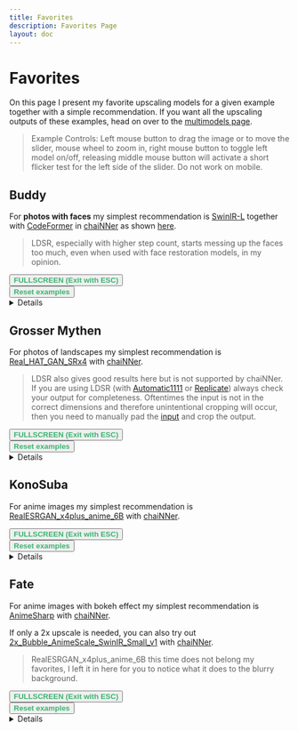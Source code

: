 ```yaml
---
title: Favorites
description: Favorites Page
layout: doc
---
```


<script setup lang="ts">

import ImageSliderGithub from './components/imageslidergithub.vue' // the vue image slider example comparison component

/*
const fullNamesList = [
  '003_realSR_BSRGAN_DFOWMFC_s64w8_SwinIR-L_x4_GAN',
  '4x-UltraMix_Restore',
  '4x-UltraMix_Balanced',
  '4x-UltraSharp',
  '4x-UniScaleV2_Moderate',
  '4xRealSR_DF2K_JPEG',
  '4x_foolhardy_Remacri',
  '4x_NMKD-Siax_200k',
  'BSRGAN',
  '4x_NMKD-Yandere4_120000_G',
  'LDSR_100steps',
  'realesr-general-wdn-x4v3',
  'RealESRGAN_x4plus',
  'RealESRGAN_x4_rudalle',
  'Real_HAT_GAN_SRx4',
  'Swin2SR_RealworldSR_X4_64_BSRGAN_PSNR',
  'SwinIR-L+GFPGANv1.4',
  'SwinIR-L+CodeFormer',
  '4x_BooruGan_650k',
  'RealESRGAN_x4plus_anime_6B'
  ]
  */

  const buddyFileNamesList = [
  'SwinIR-L+CodeFormer',
  'RealESRGAN_x4plus+CodeFormer',
  'BSRGAN+CodeFormer',
  'realesr-general-wdn-x4v3+CodeFormer',
  'Real_HAT+CodeFormer',
  'Remacri+CodeFormer',
  'Rudalle+CodeFormer',
  'UltraMix_Balanced+CodeFormer',
  'SwinIR-L+GFPGANv1.4',
  'SwinIR-L',
  '4xLDSR_50steps+CodeFormer',
  ]

  const mythenFileNamesList = [
  '003_realSR_BSRGAN_DFOWMFC_s64w8_SwinIR-L_x4_GAN',
  '4xJaypeg90',
  '4xRealSR_DF2K_JPEG',
  //'4x-UltraMix_Restore',
  '4x-UltraMix_Balanced',
  '4x-UltraSharp',
  '4xRealSR_DF2K_JPEG',
  '4x_NMKD-Siax_200k',
  'BSRGAN',
  'LDSR_100steps',
  'realesr-general-wdn-x4v3',
  'RealESRGAN_x4plus',
  'RealESRGAN_x4_rudalle',
  'Real_HAT_GAN_SRx4',
  '4xLDSR_200steps',
  ]

  const fateFileNamesList = [
  //'003_realSR_BSRGAN_DFOWMFC_s64w8_SwinIR-L_x4_GAN',
  '4x-UltraMix_Restore',
  //'4x-UltraMix_Balanced',
  //'4x-UltraSharp',
  '4xRealSR_DF2K_JPEG',
  '4x_foolhardy_Remacri',
  '4x_NMKD-Siax_200k',
  //'BSRGAN',
  '4x_NMKD-Yandere4_120000_G',
  //'4xLDSR_100steps',
  'realesr-general-wdn-x4v3',
  //'RealESRGAN_x4plus',
  //'RealESRGAN_x4_rudalle',
  //'Real_HAT_GAN_SRx4',
  //'Swin2SR_RealworldSR_X4_64_BSRGAN_PSNR',
  '4x_BooruGan_650k',
  'RealESRGAN_x4plus_anime_6B',
  '4x-AnimeSharp',
  '4x_NMKD-UltraYandere_300k',
  '4x_NMKD-YandereNeo-F64B2_200k'
  ]

  const konosubaFileNamesList = [
  '003_realSR_BSRGAN_DFOWMFC_s64w8_SwinIR-L_x4_GAN',
  //'4x-UltraMix_Restore',
  '4x-UltraMix_Balanced',
  '4x-UltraSharp',
  '4xRealSR_DF2K_JPEG',
  '4x_foolhardy_Remacri',
  //'4x_NMKD-Siax_200k',
  'BSRGAN',
  //'4x_NMKD-Yandere4_120000_G',
  '4xLDSR_50steps',
  //'realesr-general-wdn-x4v3',
  //'RealESRGAN_x4plus',
  //'RealESRGAN_x4_rudalle',
  //'Real_HAT_GAN_SRx4',
  //'Swin2SR_RealworldSR_X4_64_BSRGAN_PSNR',
  //'4x_BooruGan_650k',
  'RealESRGAN_x4plus_anime_6B',
  '4x-AnimeSharp',
  '4x_NMKD-UltraYandere_300k',
  //'4x_NMKD-YandereNeo-F64B2_200k'
  ]

//HTML5 Fullscreen API
const fullscreenEnabled = document.fullscreenEnabled; //check if fullscreen is possible
function enterFullscreen(elementName) {
  var element = document.getElementById(elementName);
  if(element.requestFullscreen) {
    element.requestFullscreen();
  } else if(element.msRequestFullscreen) {      // for IE11 (remove June 15, 2022)
    element.msRequestFullscreen();
  } else if(element.webkitRequestFullscreen) {  // iOS Safari
    element.webkitRequestFullscreen();
  }
}

// reset button, to keep it simple this will reset all examples. This is simply because when entering fullscreen mode, dragging/moving the image out of view, and pressing esc, the image will have 'vanished' (not in view anymore) so i thought id add a reset button
import { ref } from 'vue';
const componentKey = ref(0);

const forceRerender = () => {
  componentKey.value += 1;
};
</script>

# Favorites

On this page I present my favorite upscaling models for a given example together with a simple recommendation. If you want all the upscaling outputs of these examples, head on over to the [multimodels page](./multimodels.md).
>Example Controls: Left mouse button to drag the image or to move the slider, mouse wheel to zoom in, right mouse button to toggle left model on/off, releasing middle mouse button will activate a short flicker test for the left side of the slider. Do not work on mobile.

## Buddy

For **photos with faces** my simplest recommendation is [SwinIR-L](https://github.com/JingyunLiang/SwinIR/releases/download/v0.0/003_realSR_BSRGAN_DFOWMFC_s64w8_SwinIR-L_x4_GAN.pth) together with [CodeFormer](https://github.com/sczhou/CodeFormer/releases/download/v0.1.0/codeformer.pth) in [chaiNNer](https://github.com/chaiNNer-org/chaiNNer) as shown [here](https://raw.githubusercontent.com/Phhofm/upscale/main/assets/images/favorites/screenshotBuddySwinIRLCodeFormer.png).
>LDSR, especially with higher step count, starts messing up the faces too much, even when used with face restoration models, in my opinion.
<div id="buddyExample">
<ImageSliderGithub :key="componentKey" inputImageURL='https://raw.githubusercontent.com/Phhofm/upscale/main/sources/input/photos/buddy.jpg' relativePathOutputFolder='output/lossless/photos/buddy' :fileNamesList="buddyFileNamesList"/>
</div>
<button v-if="fullscreenEnabled" @click="enterFullscreen('buddyExample')" style="color:mediumseagreen;"><strong>FULLSCREEN (Exit with ESC)</strong></button><br/>
<button v-if="fullscreenEnabled" @click="forceRerender()" style="color:mediumseagreen;"><strong>Reset examples</strong></button>  
<br/>

<details>
  <summary>Details</summary>
  <p>

Input Image: 480x320 pixels

Scaling Factor: 4

Output Image: 1920x1280 pixels

Type: Photo with Faces

Input Image: [Image](https://github.com/Phhofm/upscale/blob/main/sources/input/photos/buddy.jpg)

Output Images: [Github Folder](https://github.com/Phhofm/upscale/tree/main/sources/output/lossless/photos/buddy)

  </p>
</details>

## Grosser Mythen

For photos of landscapes my simplest recommendation is [Real_HAT_GAN_SRx4](https://drive.google.com/file/d/1Ma12vCWT27P9M99-s2RXnynKN-OQsBrv/view) with [chaiNNer](https://github.com/chaiNNer-org/chaiNNer).
>LDSR also gives good results here but is not supported by chaiNNer. If you are using LDSR (with [Automatic1111](https://github.com/AUTOMATIC1111/stable-diffusion-webui) or [Replicate](https://replicate.com/nightmareai/latent-sr)) always check your output for completeness. Oftentimes the input is not in the correct dimensions and therefore unintentional cropping will occur, then you need to manually pad the [input](https://raw.githubusercontent.com/Phhofm/upscale/main/sources/input/photos/grossermythen_ldsr_padded.jpg) and crop the output.

<div id="mythenExample">
<ImageSliderGithub :key="componentKey" inputImageURL='https://raw.githubusercontent.com/Phhofm/upscale/main/sources/input/photos/grossermythen.jpg' relativePathOutputFolder='output/lossless/photos/grossermythen' :fileNamesList="mythenFileNamesList"/>
</div>
<button v-if="fullscreenEnabled" @click="enterFullscreen('mythenExample')" style="color:mediumseagreen;"><strong>FULLSCREEN (Exit with ESC)</strong></button><br/>
<button v-if="fullscreenEnabled" @click="forceRerender()" style="color:mediumseagreen;"><strong>Reset examples</strong></button>  
<br/>

<details>
  <summary>Details</summary>
  <p>

Input Image: 427x320 pixels

Scaling Factor: 4

Output Image: 1708x1280 pixels

Type: Photo Landscape

Input Image: [Image](https://github.com/Phhofm/upscale/blob/main/sources/input/photos/grossermythen.jpg)

Output Images: [Github Folder](https://github.com/Phhofm/upscale/tree/main/sources/output/lossless/photos/grossermythen)

  </p>
</details>

## KonoSuba

For anime images my simplest recommendation is [RealESRGAN_x4plus_anime_6B](https://github.com/xinntao/Real-ESRGAN/releases/download/v0.2.2.4/RealESRGAN_x4plus_anime_6B.pth) with [chaiNNer](https://github.com/chaiNNer-org/chaiNNer).

<div id="konosubaExample">
<ImageSliderGithub :key="componentKey" inputImageURL='https://raw.githubusercontent.com/Phhofm/upscale/main/sources/input/anime/KonoSuba.jpg' relativePathOutputFolder='output/lossless/anime/konosuba' :fileNamesList="konosubaFileNamesList"/>
</div>
<button v-if="fullscreenEnabled" @click="enterFullscreen('konosubaExample')" style="color:mediumseagreen;"><strong>FULLSCREEN (Exit with ESC)</strong></button><br/>
<button v-if="fullscreenEnabled" @click="forceRerender()" style="color:mediumseagreen;"><strong>Reset examples</strong></button>  
<br/>

<details>
  <summary>Details</summary>
  <p>

Input Image: 640x360 pixels

Scaling Factor: 4

Output Image: 2560x1440 pixels

Type: Anime Image

Input Image: [Image](https://github.com/Phhofm/upscale/blob/main/sources/input/anime/KonoSuba.jpg)

Output Images: [Github Folder](https://github.com/Phhofm/upscale/tree/main/sources/output/lossless/anime/konosuba)

  </p>
</details>

## Fate

For anime images with bokeh effect my simplest recommendation is [AnimeSharp]() with [chaiNNer](https://github.com/chaiNNer-org/chaiNNer).

If only a 2x upscale is needed, you can also try out [2x_Bubble_AnimeScale_SwinIR_Small_v1](https://github.com/Bubblemint864/AI-Models/releases/download/2x_Bubble_AnimeScale_SwinIR_Small_v1/2x_Bubble_AnimeScale_SwinIR_Small_v1.pth) with [chaiNNer](https://github.com/chaiNNer-org/chaiNNer).

>RealESRGAN_x4plus_anime_6B this time does not belong my favorites, I left it in here for you to notice what it does to the blurry background.

<div id="fateSelectionExample">
<ImageSliderGithub :key="componentKey" inputImageURL='https://raw.githubusercontent.com/Phhofm/upscale/main/sources/input/anime/FateStayNightUnlimitedBladeWorksOpening.jpg' relativePathOutputFolder='output/lossless/anime/fate' :fileNamesList="fateFileNamesList" />
</div>
<button v-if="fullscreenEnabled" @click="enterFullscreen('fateSelectionExample')" style="color:mediumseagreen;"><strong>FULLSCREEN (Exit with ESC)</strong></button><br/>
<button v-if="fullscreenEnabled" @click="forceRerender()" style="color:mediumseagreen;"><strong>Reset examples</strong></button>  
<br/>

<details>
  <summary>Details</summary>
  <p>

Input Image: 640x360 pixels

Scaling Factor: 4

Output Image: 2560x1440 pixels

Type: Anime Image with Bokeh Effect

Input Image: [Image](https://github.com/Phhofm/upscale/blob/main/sources/input/anime/FateStayNightUnlimitedBladeWorksOpening.jpg)

Output Images: [Github Folder](https://github.com/Phhofm/upscale/tree/main/sources/output/lossless/anime/fate)

  </p>
</details>
